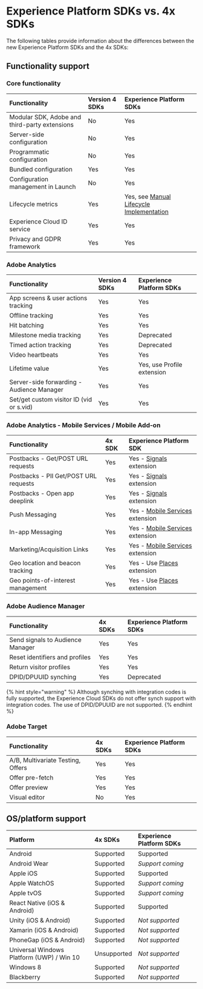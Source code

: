 # Experience Platform SDKs vs. 4x SDKs

The following tables provide information about the differences between the new Experience Platform SDKs and the 4x SDKs:

## Functionality support

### Core functionality

| Functionality | Version 4 SDKs | Experience Platform SDKs |
| :--- | :--- | :--- |
| Modular SDK, Adobe and third-party extensions | No | Yes |
| Server-side configuration | No | Yes |
| Programmatic configuration | No | Yes |
| Bundled configuration | Yes | Yes |
| Configuration management in Launch | No | Yes |
| Lifecycle metrics | Yes | Yes, see [Manual Lifecycle Implementation](manual-lifecycle-implementation.md) |
| Experience Cloud ID service | Yes | Yes |
| Privacy and GDPR framework | Yes | Yes |

### Adobe Analytics

| Functionality | Version 4 SDKs | Experience Platform SDKs |
| :--- | :--- | :--- |
| App screens & user actions tracking | Yes | Yes |
| Offline tracking | Yes | Yes |
| Hit batching | Yes | Yes |
| Milestone media tracking | Yes | Deprecated |
| Timed action tracking | Yes | Deprecated |
| Video heartbeats | Yes | Yes |
| Lifetime value | Yes | Yes, use Profile extension |
| Server-side forwarding - Audience Manager | Yes | Yes |
| Set/get custom visitor ID \(vid or s.vid\) | Yes | Yes |

### Adobe Analytics - Mobile Services / Mobile Add-on

| Functionality | 4x SDK | Experience Platform SDK |
| :--- | :--- | :--- |
| Postbacks - Get/POST URL requests | Yes | Yes - [Signals](aepvs4x.md) extension |
| Postbacks - PII Get/POST URL requests | Yes | Yes - [Signals](aepvs4x.md) extension |
| Postbacks - Open app deeplink | Yes | Yes - [Signals](aepvs4x.md) extension |
| Push Messaging | Yes | Yes - [Mobile Services](../../using-mobile-extensions/adobe-analytics-mobile-services/) extension |
| In-app Messaging | Yes | Yes - [Mobile Services](../../using-mobile-extensions/adobe-analytics-mobile-services/) extension |
| Marketing/Acquisition Links | Yes | Yes - [Mobile Services](../../using-mobile-extensions/adobe-analytics-mobile-services/) extension |
| Geo location and beacon tracking | Yes | Yes - Use [Places](aepvs4x.md) extension |
| Geo points-of-interest management | Yes | Yes - Use [Places](aepvs4x.md) extension |

### Adobe Audience Manager

| Functionality | 4x SDKs | Experience Platform SDKs |
| :--- | :--- | :--- |
| Send signals to Audience Manager | Yes | Yes |
| Reset identifiers and profiles | Yes | Yes |
| Return visitor profiles | Yes | Yes |
| DPID/DPUUID synching | Yes | Deprecated |

{% hint style="warning" %}
Although synching with integration codes is fully supported, the Experience Cloud SDKs do not offer synch support with integration codes. The use of DPID/DPUUID are not supported.
{% endhint %}

### Adobe Target

| Functionality | 4x SDKs | Experience Platform SDKs |
| :--- | :--- | :--- |
| A/B, Multivariate Testing, Offers | Yes | Yes |
| Offer pre-fetch | Yes | Yes |
| Offer preview | Yes | Yes |
| Visual editor | No | Yes |

## OS/platform support

| Platform | 4x SDKs | Experience Platform SDKs |
| :--- | :--- | :--- |
| Android | Supported | Supported |
| Android Wear​ | Supported | _Support coming_ |
| Apple iOS​ | Supported | Supported |
| Apple WatchOS​ | Supported | _Support coming_ |
| Apple tvOS​ | Supported | _Support coming_ |
| React Native \(iOS & Android\) | Supported | Supported |
| Unity \(iOS & Android\)​ | Supported | _Not supported_ |
| Xamarin \(iOS & Android\)​ | Supported | _Not supported_ |
| PhoneGap \(iOS & Android\)​ | Supported | _Not supported_ |
| Universal Windows Platform \(UWP\) / Win 10 | Unsupported | _Not supported_ |
| Windows 8​ | Supported | _Not supported_ |
| Blackberry​ | Supported | _Not supported_ |

